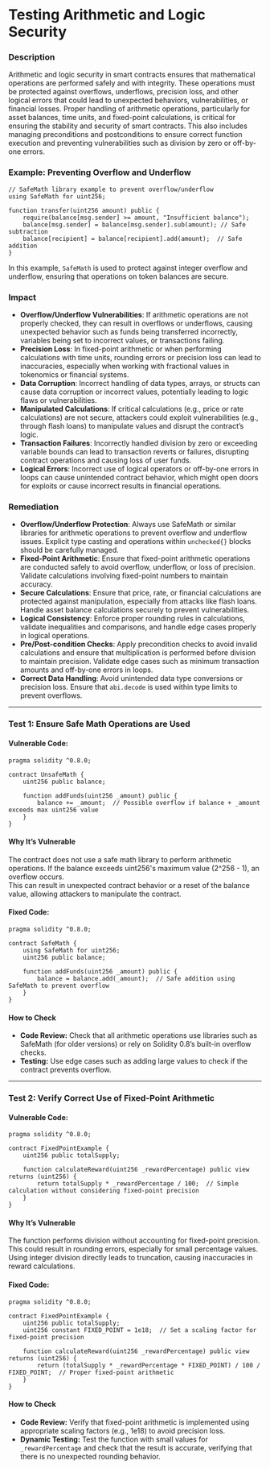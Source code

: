 # Testing Arithmetic and Logic Security

### **Description**

Arithmetic and logic security in smart contracts ensures that mathematical operations are performed safely and with integrity. These operations must be protected against overflows, underflows, precision loss, and other logical errors that could lead to unexpected behaviors, vulnerabilities, or financial losses. Proper handling of arithmetic operations, particularly for asset balances, time units, and fixed-point calculations, is critical for ensuring the stability and security of smart contracts. This also includes managing preconditions and postconditions to ensure correct function execution and preventing vulnerabilities such as division by zero or off-by-one errors.

### **Example: Preventing Overflow and Underflow**

```solidity
// SafeMath library example to prevent overflow/underflow
using SafeMath for uint256;

function transfer(uint256 amount) public {
    require(balance[msg.sender] >= amount, "Insufficient balance");
    balance[msg.sender] = balance[msg.sender].sub(amount); // Safe subtraction
    balance[recipient] = balance[recipient].add(amount);  // Safe addition
}
```

In this example, `SafeMath` is used to protect against integer overflow and underflow, ensuring that operations on token balances are secure.


### **Impact**

- **Overflow/Underflow Vulnerabilities**: If arithmetic operations are not properly checked, they can result in overflows or underflows, causing unexpected behavior such as funds being transferred incorrectly, variables being set to incorrect values, or transactions failing.
- **Precision Loss**: In fixed-point arithmetic or when performing calculations with time units, rounding errors or precision loss can lead to inaccuracies, especially when working with fractional values in tokenomics or financial systems.
- **Data Corruption**: Incorrect handling of data types, arrays, or structs can cause data corruption or incorrect values, potentially leading to logic flaws or vulnerabilities.
- **Manipulated Calculations**: If critical calculations (e.g., price or rate calculations) are not secure, attackers could exploit vulnerabilities (e.g., through flash loans) to manipulate values and disrupt the contract’s logic.
- **Transaction Failures**: Incorrectly handled division by zero or exceeding variable bounds can lead to transaction reverts or failures, disrupting contract operations and causing loss of user funds.
- **Logical Errors**: Incorrect use of logical operators or off-by-one errors in loops can cause unintended contract behavior, which might open doors for exploits or cause incorrect results in financial operations.

### **Remediation**

- **Overflow/Underflow Protection**: Always use SafeMath or similar libraries for arithmetic operations to prevent overflow and underflow issues. Explicit type casting and operations within `unchecked{}` blocks should be carefully managed.
- **Fixed-Point Arithmetic**: Ensure that fixed-point arithmetic operations are conducted safely to avoid overflow, underflow, or loss of precision. Validate calculations involving fixed-point numbers to maintain accuracy.
- **Secure Calculations**: Ensure that price, rate, or financial calculations are protected against manipulation, especially from attacks like flash loans. Handle asset balance calculations securely to prevent vulnerabilities.
- **Logical Consistency**: Enforce proper rounding rules in calculations, validate inequalities and comparisons, and handle edge cases properly in logical operations.
- **Pre/Post-condition Checks**: Apply precondition checks to avoid invalid calculations and ensure that multiplication is performed before division to maintain precision. Validate edge cases such as minimum transaction amounts and off-by-one errors in loops.
- **Correct Data Handling**: Avoid unintended data type conversions or precision loss. Ensure that `abi.decode` is used within type limits to prevent overflows.

---


### **Test 1: Ensure Safe Math Operations are Used**

#### Vulnerable Code:

```solidity
pragma solidity ^0.8.0;

contract UnsafeMath {
    uint256 public balance;

    function addFunds(uint256 _amount) public {
        balance += _amount;  // Possible overflow if balance + _amount exceeds max uint256 value
    }
}
```
#### **Why It’s Vulnerable**
The contract does not use a safe math library to perform arithmetic operations. If the balance exceeds uint256's maximum value (2^256 - 1), an overflow occurs.  
This can result in unexpected contract behavior or a reset of the balance value, allowing attackers to manipulate the contract.

#### Fixed Code:

```solidity
pragma solidity ^0.8.0;

contract SafeMath {
    using SafeMath for uint256;
    uint256 public balance;

    function addFunds(uint256 _amount) public {
        balance = balance.add(_amount);  // Safe addition using SafeMath to prevent overflow
    }
}
```

#### **How to Check**
- **Code Review:** Check that all arithmetic operations use libraries such as SafeMath (for older versions) or rely on Solidity 0.8’s built-in overflow checks.  
- **Testing:** Use edge cases such as adding large values to check if the contract prevents overflow.

---

### **Test 2: Verify Correct Use of Fixed-Point Arithmetic**


#### Vulnerable Code:

```solidity
pragma solidity ^0.8.0;

contract FixedPointExample {
    uint256 public totalSupply;

    function calculateReward(uint256 _rewardPercentage) public view returns (uint256) {
        return totalSupply * _rewardPercentage / 100;  // Simple calculation without considering fixed-point precision
    }
}
```


#### **Why It’s Vulnerable**
The function performs division without accounting for fixed-point precision. This could result in rounding errors, especially for small percentage values.  
Using integer division directly leads to truncation, causing inaccuracies in reward calculations.

#### Fixed Code:

```solidity
pragma solidity ^0.8.0;

contract FixedPointExample {
    uint256 public totalSupply;
    uint256 constant FIXED_POINT = 1e18;  // Set a scaling factor for fixed-point precision

    function calculateReward(uint256 _rewardPercentage) public view returns (uint256) {
        return (totalSupply * _rewardPercentage * FIXED_POINT) / 100 / FIXED_POINT;  // Proper fixed-point arithmetic
    }
}

```

#### **How to Check**
- **Code Review:** Verify that fixed-point arithmetic is implemented using appropriate scaling factors (e.g., 1e18) to avoid precision loss.  
- **Dynamic Testing:** Test the function with small values for `_rewardPercentage` and check that the result is accurate, verifying that there is no unexpected rounding behavior.